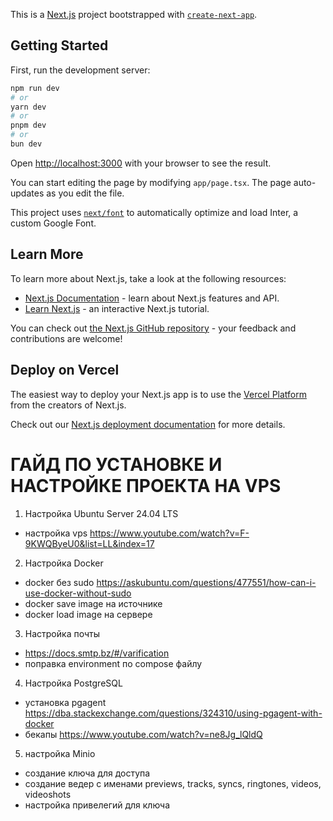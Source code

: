 This is a [Next.js](https://nextjs.org/) project bootstrapped with [`create-next-app`](https://github.com/vercel/next.js/tree/canary/packages/create-next-app).

## Getting Started

First, run the development server:

```bash
npm run dev
# or
yarn dev
# or
pnpm dev
# or
bun dev
```

Open [http://localhost:3000](http://localhost:3000) with your browser to see the result.

You can start editing the page by modifying `app/page.tsx`. The page auto-updates as you edit the file.

This project uses [`next/font`](https://nextjs.org/docs/basic-features/font-optimization) to automatically optimize and load Inter, a custom Google Font.

## Learn More

To learn more about Next.js, take a look at the following resources:

- [Next.js Documentation](https://nextjs.org/docs) - learn about Next.js features and API.
- [Learn Next.js](https://nextjs.org/learn) - an interactive Next.js tutorial.

You can check out [the Next.js GitHub repository](https://github.com/vercel/next.js/) - your feedback and contributions are welcome!

## Deploy on Vercel

The easiest way to deploy your Next.js app is to use the [Vercel Platform](https://vercel.com/new?utm_medium=default-template&filter=next.js&utm_source=create-next-app&utm_campaign=create-next-app-readme) from the creators of Next.js.

Check out our [Next.js deployment documentation](https://nextjs.org/docs/deployment) for more details.

# ГАЙД ПО УСТАНОВКЕ И НАСТРОЙКЕ ПРОЕКТА НА VPS

1. Настройка Ubuntu Server 24.04 LTS

- настройка vps https://www.youtube.com/watch?v=F-9KWQByeU0&list=LL&index=17

2. Настройка Docker

- docker без sudo https://askubuntu.com/questions/477551/how-can-i-use-docker-without-sudo
- docker save image на источнике
- docker load image на сервере

3. Настройка почты

- https://docs.smtp.bz/#/varification
- поправка environment по compose файлу

4. Настройка PostgreSQL

- установка pgagent https://dba.stackexchange.com/questions/324310/using-pgagent-with-docker
- бекапы https://www.youtube.com/watch?v=ne8Jg_lQldQ

5. настройка Minio

- создание ключа для доступа
- создание ведер с именами previews, tracks, syncs, ringtones, videos, videoshots
- настройка привелегий для ключа
